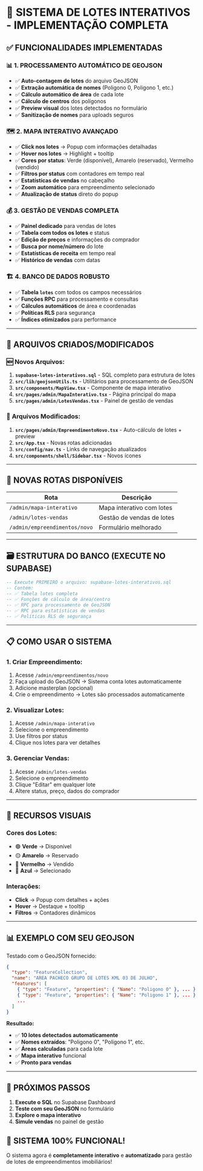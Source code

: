 # 🎯 SISTEMA DE LOTES INTERATIVOS - IMPLEMENTAÇÃO COMPLETA

## ✅ **FUNCIONALIDADES IMPLEMENTADAS**

### 📊 **1. PROCESSAMENTO AUTOMÁTICO DE GEOJSON**
- ✅ **Auto-contagem de lotes** do arquivo GeoJSON
- ✅ **Extração automática de nomes** (Poligono 0, Poligono 1, etc.)
- ✅ **Cálculo automático de área** de cada lote
- ✅ **Cálculo de centros** dos polígonos
- ✅ **Preview visual** dos lotes detectados no formulário
- ✅ **Sanitização de nomes** para uploads seguros

### 🗺️ **2. MAPA INTERATIVO AVANÇADO**
- ✅ **Click nos lotes** → Popup com informações detalhadas
- ✅ **Hover nos lotes** → Highlight + tooltip
- ✅ **Cores por status**: Verde (disponível), Amarelo (reservado), Vermelho (vendido)
- ✅ **Filtros por status** com contadores em tempo real
- ✅ **Estatísticas de vendas** no cabeçalho
- ✅ **Zoom automático** para empreendimento selecionado
- ✅ **Atualização de status** direto do popup

### 💰 **3. GESTÃO DE VENDAS COMPLETA**
- ✅ **Painel dedicado** para vendas de lotes
- ✅ **Tabela com todos os lotes** e status
- ✅ **Edição de preços** e informações do comprador
- ✅ **Busca por nome/número** do lote
- ✅ **Estatísticas de receita** em tempo real
- ✅ **Histórico de vendas** com datas

### 🏗️ **4. BANCO DE DADOS ROBUSTO**
- ✅ **Tabela `lotes`** com todos os campos necessários
- ✅ **Funções RPC** para processamento e consultas
- ✅ **Cálculos automáticos** de área e coordenadas
- ✅ **Políticas RLS** para segurança
- ✅ **Índices otimizados** para performance

---

## 📁 **ARQUIVOS CRIADOS/MODIFICADOS**

### 🆕 **Novos Arquivos:**
1. **`supabase-lotes-interativos.sql`** - SQL completo para estrutura de lotes
2. **`src/lib/geojsonUtils.ts`** - Utilitários para processamento de GeoJSON
3. **`src/components/MapView.tsx`** - Componente de mapa interativo
4. **`src/pages/admin/MapaInterativo.tsx`** - Página principal do mapa
5. **`src/pages/admin/LotesVendas.tsx`** - Painel de gestão de vendas

### 🔄 **Arquivos Modificados:**
1. **`src/pages/admin/EmpreendimentoNovo.tsx`** - Auto-cálculo de lotes + preview
2. **`src/App.tsx`** - Novas rotas adicionadas
3. **`src/config/nav.ts`** - Links de navegação atualizados
4. **`src/components/shell/Sidebar.tsx`** - Novos ícones

---

## 🚀 **NOVAS ROTAS DISPONÍVEIS**

| Rota | Descrição |
|------|-----------|
| `/admin/mapa-interativo` | Mapa interativo com lotes |
| `/admin/lotes-vendas` | Gestão de vendas de lotes |
| `/admin/empreendimentos/novo` | Formulário melhorado |

---

## 🗃️ **ESTRUTURA DO BANCO (EXECUTE NO SUPABASE)**

```sql
-- Execute PRIMEIRO o arquivo: supabase-lotes-interativos.sql
-- Contém:
-- ✅ Tabela lotes completa
-- ✅ Funções de cálculo de área/centro
-- ✅ RPC para processamento de GeoJSON
-- ✅ RPC para estatísticas de vendas
-- ✅ Políticas RLS de segurança
```

---

## 📋 **COMO USAR O SISTEMA**

### **1. Criar Empreendimento:**
1. Acesse `/admin/empreendimentos/novo`
2. Faça upload do GeoJSON → Sistema conta lotes automaticamente
3. Adicione masterplan (opcional)
4. Crie o empreendimento → Lotes são processados automaticamente

### **2. Visualizar Lotes:**
1. Acesse `/admin/mapa-interativo`
2. Selecione o empreendimento
3. Use filtros por status
4. Clique nos lotes para ver detalhes

### **3. Gerenciar Vendas:**
1. Acesse `/admin/lotes-vendas`
2. Selecione o empreendimento
3. Clique "Editar" em qualquer lote
4. Altere status, preço, dados do comprador

---

## 🎨 **RECURSOS VISUAIS**

### **Cores dos Lotes:**
- 🟢 **Verde** → Disponível
- 🟡 **Amarelo** → Reservado
- 🔴 **Vermelho** → Vendido
- 🔵 **Azul** → Selecionado

### **Interações:**
- **Click** → Popup com detalhes + ações
- **Hover** → Destaque + tooltip
- **Filtros** → Contadores dinâmicos

---

## 📊 **EXEMPLO COM SEU GEOJSON**

Testado com o GeoJSON fornecido:
```json
{
  "type": "FeatureCollection",
  "name": "AREA PACHECO GRUPO DE LOTES KML 03 DE JULHO",
  "features": [
    { "type": "Feature", "properties": { "Name": "Poligono 0" }, ... },
    { "type": "Feature", "properties": { "Name": "Poligono 1" }, ... },
    ...
  ]
}
```

**Resultado:**
- ✅ **10 lotes detectados automaticamente**
- ✅ **Nomes extraídos**: "Poligono 0", "Poligono 1", etc.
- ✅ **Áreas calculadas** para cada lote
- ✅ **Mapa interativo** funcional
- ✅ **Pronto para vendas**

---

## 🎯 **PRÓXIMOS PASSOS**

1. **Execute o SQL** no Supabase Dashboard
2. **Teste com seu GeoJSON** no formulário
3. **Explore o mapa interativo**
4. **Simule vendas** no painel de gestão

## 🎉 **SISTEMA 100% FUNCIONAL!**

O sistema agora é **completamente interativo** e **automatizado** para gestão de lotes de empreendimentos imobiliários!

